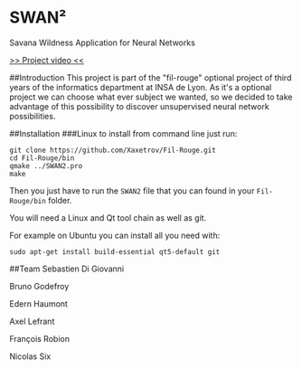 # SWAN²
Savana Wildness Application for Neural Networks

[>>  Project video  <<](https://www.youtube.com/watch?v=45GLIzPV6BM)

##Introduction
This project is part of the "fil-rouge" optional project of third years of the informatics department at INSA de Lyon.
As it's a optional project we can choose what ever subject we wanted, so we decided to take advantage of this possibility
to discover unsupervised neural network possibilities.

##Installation
###Linux
to install from command line just run:
```
git clone https://github.com/Xaxetrov/Fil-Rouge.git
cd Fil-Rouge/bin
qmake ../SWAN2.pro
make
```
Then you just have to run the `SWAN2` file that you can found in your `Fil-Rouge/bin` folder.

You will need a Linux and Qt tool chain as well as git.

For example on Ubuntu you can install all you need with:
```
sudo apt-get install build-essential qt5-default git
```

##Team
Sebastien Di Giovanni

Bruno Godefroy

Edern Haumont

Axel Lefrant

François Robion

Nicolas Six
